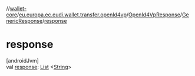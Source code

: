 //[wallet-core](../../../../index.md)/[eu.europa.ec.eudi.wallet.transfer.openId4vp](../../index.md)/[OpenId4VpResponse](../index.md)/[GenericResponse](index.md)/[response](response.md)

# response

[androidJvm]\
val [response](response.md): [List](https://kotlinlang.org/api/latest/jvm/stdlib/kotlin.collections/-list/index.html)
&lt;[String](https://kotlinlang.org/api/latest/jvm/stdlib/kotlin/-string/index.html)&gt;
